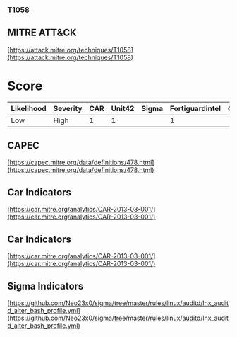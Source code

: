 
### T1058
## MITRE ATT&CK
[https://attack.mitre.org/techniques/T1058](https://attack.mitre.org/techniques/T1058)

# Score

| Likelihood | Severity | CAR | Unit42 | Sigma | Fortiguardintel | Groups | Malwares | Tools |
| ---------- | -------- | --- | ------ | ----- | --------------- | ---  | --- | --- |
| Low | High | 1 | 1 |   | 1 |   |   |   |   |



## CAPEC

[https://capec.mitre.org/data/definitions/478.html](https://capec.mitre.org/data/definitions/478.html)
[]()


## Car Indicators

[https://car.mitre.org/analytics/CAR-2013-03-001/](https://car.mitre.org/analytics/CAR-2013-03-001/)


## Car Indicators

[https://car.mitre.org/analytics/CAR-2013-03-001/](https://car.mitre.org/analytics/CAR-2013-03-001/)


## Sigma Indicators

[https://github.com/Neo23x0/sigma/tree/master/rules/linux/auditd/lnx_auditd_alter_bash_profile.yml](https://github.com/Neo23x0/sigma/tree/master/rules/linux/auditd/lnx_auditd_alter_bash_profile.yml)
[]()
